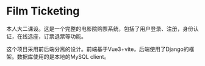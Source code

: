 # Film Ticketing

本人大二课设。这是一个完整的电影院购票系统，包括了用户登录、注册，身份认证，在线选座，订票退票等功能。

这个项目采用前后端分离的设计。前端基于Vue3+vite，后端使用了Django的框架。数据库使用的是本地的MySQL client。
